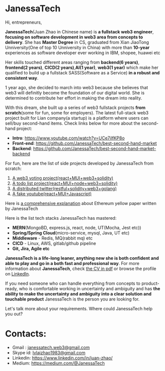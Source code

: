 # JanessaTech

Hi, entrepreneurs,

**JanessaTech**(Juan Zhao in Chinese name) is **a fullstack web3 engineer**, **focusing on software development in web3 area from concepts to delivery**. She has **Master Degree** in CS, graduated from Xian JiaoTong Unniversity(One of top 10 Unniversity in China) 
with more than **10-year** experiences as software developer ever working in IBM, shopee, huawei etc

Her skills touched different areas ranging from **backend(6 years)**, **frontend(2 years)**, **CICD(2 years)**,**AI(1 year)**, **web3(1 year)** which make her qualified to build up a fullstack SASS(Software as a Service) **in a robust and consistent way**.

1 year ago, she decided to march into web3 because she believes that web3 will definitly become the foundation of our digital world. She is determined to contribute her effort in making the dream into reality.

With this dream, she built up a series of web3 fullstack projects **from scratch**(some for fun, some for employers). The latest full-stack web3 project built for Lian company(a startup) is a platform where users can sell/buy second-hand items. Check links below for more about the second-hand project: 
- **Intro**: https://www.youtube.com/watch?v=UCe7ilfKP8o
- **Front-end**: https://github.com/JanessaTech/best-second-hand-market
- **Backend**: https://github.com/JanessaTech/best-second-hand-market-backend

For fun, here are the list of side projects developed by JanessaTech from scratch:
1. [A web3 voting project(react+MUI+web3+solidity)](https://github.com/JanessaTech/exercises/tree/master/blockchain/my-dpps-home/my-voting)
2. [A todo list project(react+MUI+node+web3+solidity)](https://github.com/JanessaTech/exercises/tree/master/blockchain/my-dpps-home/todo)
3. [A distributed twitter(restful+solidity+web3+golang)](https://github.com/JanessaTech/mytwitter)
4. [A fake youtube(react+MUI+Javascript)](https://github.com/JanessaTech/mui-youtube)

Here is [a comprehensive explanation](https://drive.google.com/file/d/1pUqBUUE4f-biyxiKqXWDjjLmK28HQGo8/view?usp=drive_link) about Ethereum yellow paper written by JanessaTech 

Here is the list tech stacks JanessaTech has mastered:
- **MERN**(MongoBD, express.js, react, node, UT(Mocha, Jest etc))
- **Spring/Spring Cloud**(micro-service, mysql, Java, UT etc)
- **Middleware** - Redis, MQ(rabbit mq) etc
- **CICD** - Linux, AWS, gitlab/github pipeline
- **Git, Jira, Agile etc**

**JanessaTech is a life-long leaner, anything new she is both confident and able to play and go in a both fast and professional way**. For more information about **JanessaTech**, check [the CV in pdf](https://drive.google.com/file/d/1l_5brieVsYajU-PI0iych_EKZjtZFTyi/view?usp=drive_link) or browse the profile on [LinkedIn](https://www.linkedin.com/in/juan-zhao/).

If you need someone who can handle everything from concepts to product-ready, who is comfortable working in uncertainty and ambiguity and has **the ability to make the uncertainty and ambiguity into a clear solution and touchable product**
JanessaTech is the person you are looking for.

Let's talk more about your requirements. Where could JanessaTech help you out?

# Contacts: 
- Gmail : janessatech.web3@gmail.com
- Skype id: lvlajzhao1983@gmail.com
- Linkedin: https://www.linkedin.com/in/juan-zhao/
- Medium: https://medium.com/@JanessaTech

